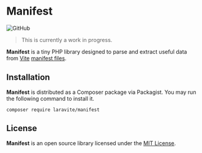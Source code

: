 # Manifest

![GitHub](https://img.shields.io/github/license/laravite/manifest)

> This is currently a work in progress.

**Manifest** is a tiny PHP library designed to parse and extract useful data
from [Vite](https://vitejs.dev) [manifest files](https://vitejs.dev/guide/backend-integration.html).

## Installation

**Manifest** is distributed as a Composer package via Packagist. You may run
the following command to install it.

```shell
composer require laravite/manifest
```

## License

**Manifest** is an open source library licensed under the [MIT License](LICENSE.md).
